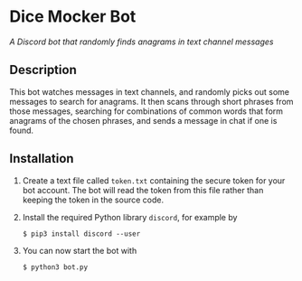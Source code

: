 
# Dice Mocker Bot

_A Discord bot that randomly finds anagrams in text channel messages_

## Description

This bot watches messages in text channels, and randomly picks out some
messages to search for anagrams. It then scans through short phrases from
those messages, searching for combinations of common words that form anagrams
of the chosen phrases, and sends a message in chat if one is found.

## Installation

1. Create a text file called `token.txt` containing the secure token for your
   bot account. The bot will read the token from this file rather than keeping
   the token in the source code.

2. Install the required Python library `discord`, for example by
    ```
    $ pip3 install discord --user
    ```

3. You can now start the bot with
    ```
    $ python3 bot.py
    ```

